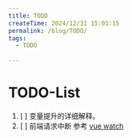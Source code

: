 ```yaml
---
title: TODO
createTime: 2024/12/31 15:01:15
permalink: /blog/TODO/
tags:
  - TODO
  
---
```


# TODO-List

1. [ ] 变量提升的详细解释。
2. [ ] 前端请求中断 参考 [vue watch](https://cn.vuejs.org/guide/essentials/watchers.html#side-effect-cleanup)
